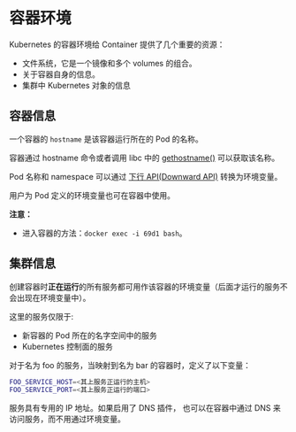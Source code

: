 # 容器环境

Kubernetes 的容器环境给 Container 提供了几个重要的资源：

- 文件系统，它是一个镜像和多个 volumes 的组合。
- 关于容器自身的信息。
- 集群中 Kubernetes 对象的信息

## 容器信息

一个容器的 `hostname` 是该容器运行所在的 Pod 的名称。

容器通过 hostname 命令或者调用 libc 中的 [gethostname()](https://man7.org/linux/man-pages/man2/gethostname.2.html) 可以获取该名称。

Pod 名称和 namespace 可以通过 [下行 API(Downward API)](https://kubernetes.io/zh-cn/docs/tasks/inject-data-application/downward-api-volume-expose-pod-information/) 转换为环境变量。

用户为 Pod 定义的环境变量也可在容器中使用。

**注意：**

- 进入容器的方法：`docker exec -i 69d1 bash`。

## 集群信息

创建容器时**正在运行**的所有服务都可用作该容器的环境变量（后面才运行的服务不会出现在环境变量中）。

这里的服务仅限于:

- 新容器的 Pod 所在的名字空间中的服务
- Kubernetes 控制面的服务

对于名为 foo 的服务，当映射到名为 bar 的容器时，定义了以下变量：

```sh
FOO_SERVICE_HOST=<其上服务正运行的主机>
FOO_SERVICE_PORT=<其上服务正运行的端口>
```

服务具有专用的 IP 地址。如果启用了 DNS 插件， 也可以在容器中通过 DNS 来访问服务，而不用通过环境变量。
